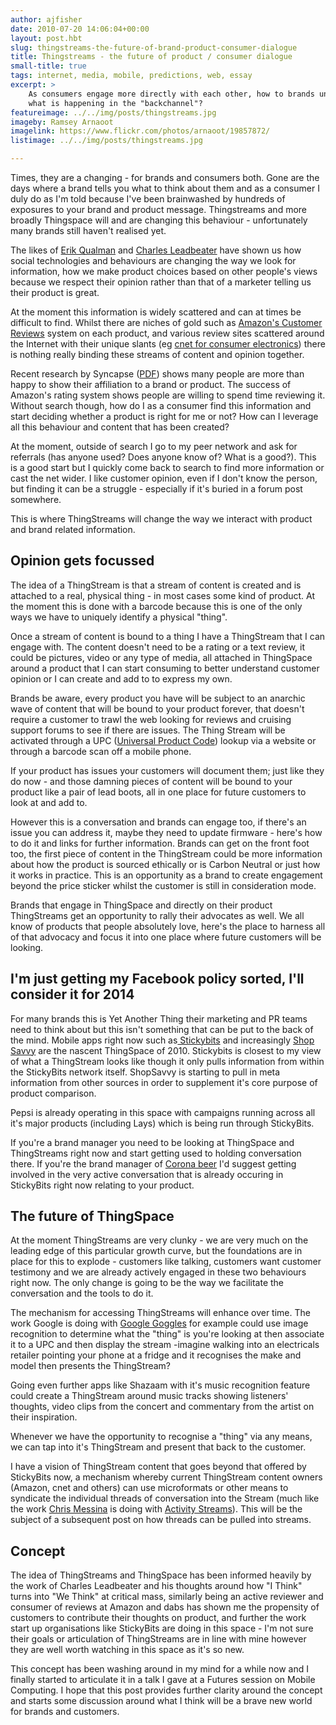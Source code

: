 ```yaml
---
author: ajfisher
date: 2010-07-20 14:06:04+00:00
layout: post.hbt
slug: thingstreams-the-future-of-brand-product-consumer-dialogue
title: Thingstreams - the future of product / consumer dialogue
small-title: true
tags: internet, media, mobile, predictions, web, essay
excerpt: >
    As consumers engage more directly with each other, how to brands understand
    what is happening in the "backchannel"?
featureimage: ../../img/posts/thingstreams.jpg
imageby: Ramsey Arnaoot
imagelink: https://www.flickr.com/photos/arnaoot/19857872/
listimage: ../../img/posts/thingstreams.jpg

---
```


Times, they are a changing - for brands and consumers both. Gone are the days where a brand tells you what to think about them and as a consumer I duly do as I'm told because I've been brainwashed by hundreds of exposures to your brand and product message. Thingstreams and more broadly Thingspace will and are changing this behaviour - unfortunately many brands still haven't realised yet.

The likes of [Erik Qualman](http://twitter.com/equalman) and [Charles Leadbeater](http://www.charlesleadbeater.net/home.aspx) have shown us how social technologies and behaviours are changing the way we look for information, how we make product choices based on other people's views because we respect their opinion rather than that of a marketer telling us their product is great.

At the moment this information is widely scattered and can at times be difficult to find. Whilst there are niches of gold such as [Amazon's Customer Reviews](http://www.amazon.com) system on each product, and various review sites scattered around the Internet with their unique slants (eg [cnet for consumer electronics](http://reviews.cnet.com/)) there is nothing really binding these streams of content and opinion together.

Recent research by Syncapse ([PDF](http://www.syncapse.com/media/syncapse-value-of-a-facebook-fan.pdf)) shows many people are more than happy to show their affiliation to a brand or product. The success of Amazon's rating system shows people are willing to spend time reviewing it. Without search though, how do I as a consumer find this information and start  deciding whether a product is right for me or not? How can I leverage all this behaviour and content that has been created?

At the moment, outside of search I go to my peer network and ask for  referrals (has anyone used? Does anyone know of? What is a good?). This is a good start but I quickly come back to search to find more information or cast the net wider. I like customer opinion, even if I don't know the person, but finding it can be a struggle - especially if it's buried in a forum post somewhere.

This is where ThingStreams will change the way we interact with product and brand related information.


## Opinion gets focussed


The idea of a ThingStream is that a stream of content is created and is attached to a real, physical thing - in most cases some kind of product. At the moment this is done with a barcode because this is one of the only ways we have to uniquely identify a physical "thing".

Once a stream of content is bound to a thing I have a ThingStream that I can engage with. The content doesn't need to be a rating or a text review, it could be pictures, video or any type of media, all attached in ThingSpace around a product that I can start consuming to better understand customer opinion or I can create and add to to express my own.

Brands be aware, every product you have will be subject to an anarchic wave of content that will be bound to your product forever, that doesn't require a customer to trawl the web looking for reviews and cruising support forums to see if there are issues. The Thing Stream will be activated through a UPC ([Universal Product Code](http://en.wikipedia.org/wiki/Universal_Product_Code)) lookup via a website or through a barcode scan off a mobile phone.

If your product has issues your customers will document them; just like they do now - and those damning pieces of content will be bound to your product like a pair of lead boots, all in one place for future customers to look at and add to.

However this is a conversation and brands can engage too, if there's an issue you can address it, maybe they need to update firmware - here's how to do it and links for further information. Brands can get on the front foot too, the first piece of content in the ThingStream could be more information about how the product is sourced ethically or is Carbon Neutral or just how it works in practice. This is an opportunity as a brand to create engagement beyond the price sticker whilst the customer is still in consideration mode.

Brands that engage in ThingSpace and directly on their product ThingStreams get an opportunity to rally their advocates as well. We all know of products that people absolutely love, here's the place to harness all of that advocacy and focus it into one place where future customers will be looking.


## I'm just getting my Facebook policy sorted, I'll consider it for 2014


For many brands this is Yet Another Thing their marketing and PR teams need to think about but this isn't something that can be put to the back of the mind. Mobile apps right now such as[ Stickybits](http://stickybits.com) and increasingly [Shop Savvy](http://www.biggu.com/) are the nascent ThingSpace of 2010. Stickybits is closest to my view of what a ThingStream looks like though it only pulls information from within the StickyBits network itself. ShopSavvy is starting to pull in meta information from other sources in order to supplement it's core purpose of product comparison.

Pepsi is already operating in this space with campaigns running across all it's major products (including Lays) which is being run through StickyBits.

If you're a brand manager you need to be looking at ThingSpace and ThingStreams right now and start getting used to holding conversation there. If you're the brand manager of [Corona beer](http://www.corona.com) I'd suggest getting involved in the very active conversation that is already occuring in StickyBits right now relating to your product.


## The future of ThingSpace


At the moment ThingStreams are very clunky - we are very much on the leading edge of this particular growth curve, but the foundations are in place for this to explode - customers like talking, customers want customer testimony and we are already actively engaged in these two behaviours right now. The only change is going to be the way we facilitate the conversation and the tools to do it.

The mechanism for accessing ThingStreams will enhance over time. The work Google is doing with [Google Goggles](http://www.google.com/mobile/goggles/#text) for  example could use image recognition to determine what the "thing" is  you're looking at then associate it to a UPC and then display the stream -imagine walking into an electricals retailer pointing your phone at a fridge and it recognises the make and model then presents the ThingStream?

Going even further apps  like Shazaam with it's music recognition feature could create a  ThingStream around music tracks showing listeners' thoughts, video clips  from the concert and commentary from the artist on their inspiration.

Whenever we have the opportunity to recognise a "thing" via any means, we can tap into it's ThingStream and present that back to the customer.

I have a vision of ThingStream content that goes beyond that offered by StickyBits now, a mechanism whereby current ThingStream content owners (Amazon, cnet and others) can use microformats or other means to syndicate the individual threads of conversation into the Stream (much like the work [Chris Messina](http://twitter.com/chrismessina) is doing with [Activity Streams](http://activitystrea.ms/)). This will be the subject of a subsequent post on how threads can be pulled into streams.


## Concept


The idea of ThingStreams and ThingSpace has been informed heavily by the work of Charles Leadbeater and his thoughts around how "I Think" turns into "We Think" at critical mass, similarly being an active reviewer and consumer of reviews at Amazon and dabs has shown me the propensity of customers to contribute their thoughts on product, and further the work start up organisations like StickyBits are doing in this space - I'm not sure their goals or articulation of ThingStreams are in line with mine however they are well worth watching in this space as it's so new.

This concept has been washing around in my mind for a while now and I   finally started to articulate it in a talk I gave at a Futures session   on Mobile Computing. I hope that this post provides further clarity   around the concept and starts some discussion around what I think will   be a brave new world for brands and customers.
